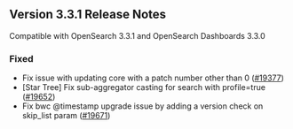 ## Version 3.3.1 Release Notes

Compatible with OpenSearch 3.3.1 and OpenSearch Dashboards 3.3.0

### Fixed
* Fix issue with updating core with a patch number other than 0 ([#19377](https://github.com/opensearch-project/OpenSearch/pull/19377))
* [Star Tree] Fix sub-aggregator casting for search with profile=true ([#19652](https://github.com/opensearch-project/OpenSearch/pull/19652))
* Fix bwc @timestamp upgrade issue by adding a version check on skip_list param ([#19671](https://github.com/opensearch-project/OpenSearch/pull/19671))
